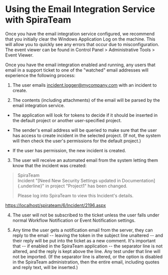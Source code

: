 # Using the Email Integration Service with SpiraTeam

Once you have the email integration service configured, we recommend
that you initially clear the Windows Application Log on the machine.
This will allow you to quickly see any errors that occur due to
misconfiguration. The event viewer can be found in Control Panel \>
Administrative Tools \> Event Viewer.

Once you have the email integration enabled and running, any users that
email in a support ticket to one of the "watched" email addresses will
experience the following process:

1.  The user emails <incident.logger@mycompany.com> with an incident to
create.

2.  The contents (including attachments) of the email will be parsed by
the email integration service.

-   The application will look for tokens to decide if it should be
inserted in the default project or another user-specified
project.

-   The sender's email address will be queried to make sure that the
user has access to create incident in the selected project. (If
not, the system will then check the user's permissions for the
default project.)

-   If the user has permission, the new incident is created.

3.  The user will receive an automated email from the system letting
them know that the incident was created:

> SpiraTeam\
> Incident "[Need New Security Settings updated in
> Documentation]{.underline}" in project \"Project1\" has been changed.
>
> Please log into SpiraTeam to view this Incident\'s details.

<https://localhost/spirateam/6/Incident/2196.aspx>

4.  The user will not be subscribed to the ticket unless the user falls
under normal Workflow Notification or Event Notification settings.

5.  Any time the user gets a notification email from the server, they
can reply to the email -- leaving the token in the subject line
unaltered -- and their reply will be put into the ticket as a new
comment. It's important that -- if enabled in the SpiraTeam
application -- the separator line is not altered, and the reply is
kept above the line. Any test under that line will not be imported.
(If the separator line is altered, or the option is disabled in the
SpiraTeam administration, then the entire email, including quotes
and reply text, will be inserted.)

